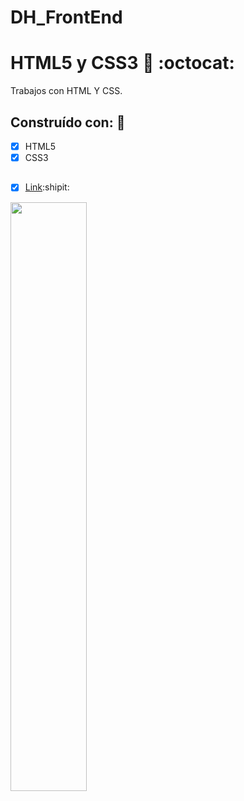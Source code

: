 # DH_FrontEnd

# HTML5 y CSS3 :art: :octocat:
Trabajos con HTML Y CSS.

## Construído con: 🔧
- [x] HTML5
- [x] CSS3

##
- [x] <a href="https://stephaaniie.github.io/DH_FrontEnd/" target="_blank">Link<a>:shipit:


<div style="width: 100%">
 <img width="49.15%" src="https://cdn.dribbble.com/users/1971934/screenshots/5455567/media/0f9a483ca71aa9efd4b28186e73d617e.gif"/>
</div>


